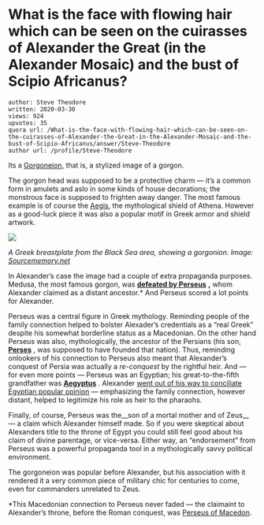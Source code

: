 # What is the face with flowing hair which can be seen on the cuirasses of Alexander the Great (in the Alexander Mosaic) and the bust of Scipio Africanus?

	author: Steve Theodore
	written: 2020-03-30
	views: 924
	upvotes: 35
	quora url: /What-is-the-face-with-flowing-hair-which-can-be-seen-on-the-cuirasses-of-Alexander-the-Great-in-the-Alexander-Mosaic-and-the-bust-of-Scipio-Africanus/answer/Steve-Theodore
	author url: /profile/Steve-Theodore


Its a [Gorgoneion](https://en.wikipedia.org/wiki/Gorgoneion), that is, a stylized image of a gorgon.

The gorgon head was supposed to be a protective charm — it’s a common form in amulets and aslo in some kinds of house decorations; the monstrous face is supposed to frighten away danger. The most famous example is of course the [Aegis](https://en.wikipedia.org/wiki/Aegis#In_Greek_mythology), the mythological shield of Athena. However as a good-luck piece it was also a popular motif in Greek armor and shield artwork.

![](https://qph.fs.quoracdn.net/main-qimg-9ea3bdea73caeff8c7b531b120e2c135)

_A Greek breastplate from the Black Sea area, showing a gorgonion. Image:_ _[Sourcememory.net](http://www.sourcememory.net/art/greece/gorgons2.html)_ 

In Alexander’s case the image had a couple of extra propaganda purposes. Medusa, the most famous gorgon, was __[defeated by Perseus](https://www.greekmyths-greekmythology.com/myth-perseus-and-medusa/)__ __,__ whom Alexander claimed as a distant ancestor.* And Perseus scored a lot points for Alexander.

Perseus was a central figure in Greek mythology. Reminding people of the family connection helped to bolster Alexader’s credentials as a “real Greek” despite his somewhat borderline status as a Macedonian. On the other hand Perseus was also, mythologically, the ancestor of the Persians (his son, __[Perses](https://en.wikipedia.org/wiki/Perses_(son_of_Perseus))__ , was supposed to have founded that nation). Thus, reminding onlookers of his connection to Perseus also meant that Alexander’s conquest of Persia was actually a _re-conquest_  by the rightful heir. And — for even more points — Perseus was an Egyptian; his great-to-the-fifth grandfather was __[Aegyptus](https://en.wikipedia.org/wiki/Aegyptus)__ . Alexander [went out of his way to conciliate Egyptian popular opinion](https://www.quora.com/Why-did-Alexander-have-to-make-the-long-journey-to-Siwa-which-is-out-of-his-way-to-Persia-How-can-he-know-the-outcome-if-he-just-improvised/answer/Steve-Theodore?ch=10&share=a89a8f4c&srid=zLvM) — emphasizing the family connection, however distant, helped to legitimize his role as heir to the pharaohs.

Finally, of course, Perseus was the__son of a mortal mother and of Zeus__  — a claim which Alexander himself made. So if you were skeptical about Alexanders title to the throne of Egypt you could still feel good about his claim of divine parentage, or vice-versa. Either way, an “endorsement” from Perseus was a powerful propaganda tool in a mythologically savvy political environment.

The gorgoneion was popular before Alexander, but his association with it rendered it a very common piece of military chic for centuries to come, even for commanders unrelated to Zeus.



*This Macedonian connection to Perseus never faded — the claimaint to Alexander’s throne, before the Roman conquest, was [Perseus of Macedon](https://en.wikipedia.org/wiki/Perseus_of_Macedon).

